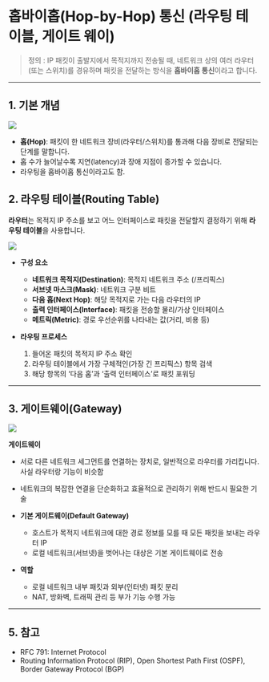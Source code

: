 # 홉바이홉(Hop-by-Hop) 통신 (라우팅 테이블, 게이트 웨이)

> 정의 : IP 패킷이 출발지에서 목적지까지 전송될 때, 네트워크 상의 여러 라우터(또는 스위치)를 경유하며 패킷을 전달하는 방식을 **홉바이홉 통신**이라고 합니다.

---

## 1. 기본 개념

![](https://img1.daumcdn.net/thumb/R1280x0/?scode=mtistory2&fname=https%3A%2F%2Fblog.kakaocdn.net%2Fdna%2Fw20M6%2FbtsytOzToLL%2FAAAAAAAAAAAAAAAAAAAAAAjgf4GIMbdnnolFg-HJ9hATNhMWTJ2fkUJXH5A5vwyX%2Fimg.png%3Fcredential%3DyqXZFxpELC7KVnFOS48ylbz2pIh7yKj8%26expires%3D1753973999%26allow_ip%3D%26allow_referer%3D%26signature%3DU38WJV5jUnls55r32DOcvW0JCis%253D)

- **홉(Hop)**: 패킷이 한 네트워크 장비(라우터/스위치)를 통과해 다음 장비로 전달되는 단계를 말합니다.
- 홉 수가 늘어날수록 지연(latency)과 장애 지점이 증가할 수 있습니다.
- 라우팅을 홉바이홉 통신이라고도 함.

## 2. 라우팅 테이블(Routing Table)
**라우터**는 목적지 IP 주소를 보고 어느 인터페이스로 패킷을 전달할지 결정하기 위해 **라우팅 테이블**을 사용합니다.

![](https://img1.daumcdn.net/thumb/R1280x0/?scode=mtistory2&fname=https%3A%2F%2Fblog.kakaocdn.net%2Fdna%2FcVtF9q%2Fbtsytg4wPIu%2FAAAAAAAAAAAAAAAAAAAAAAFrJPCp9WhNugcL9KoJcfS-KEt3XmrUwYE04KMQUpCB%2Fimg.png%3Fcredential%3DyqXZFxpELC7KVnFOS48ylbz2pIh7yKj8%26expires%3D1753973999%26allow_ip%3D%26allow_referer%3D%26signature%3DkwbPqHglxGuYofMkJMc1g88CzEc%253D)

- **구성 요소**
  - **네트워크 목적지(Destination)**: 목적지 네트워크 주소 (/프리픽스)
  - **서브넷 마스크(Mask)**: 네트워크 구분 비트
  - **다음 홉(Next Hop)**: 해당 목적지로 가는 다음 라우터의 IP
  - **출력 인터페이스(Interface)**: 패킷을 전송할 물리/가상 인터페이스
  - **메트릭(Metric)**: 경로 우선순위를 나타내는 값(거리, 비용 등)

- **라우팅 프로세스**
  1. 들어온 패킷의 목적지 IP 주소 확인
  2. 라우팅 테이블에서 가장 구체적인(가장 긴 프리픽스) 항목 검색
  3. 해당 항목의 ‘다음 홉’과 ‘출력 인터페이스’로 패킷 포워딩

---

## 3. 게이트웨이(Gateway)

![](https://img1.daumcdn.net/thumb/R1280x0/?scode=mtistory2&fname=https%3A%2F%2Fblog.kakaocdn.net%2Fdna%2FdcjOof%2FbtsPsUCudyx%2FAAAAAAAAAAAAAAAAAAAAAO0UmF7wzAm9WbHTI04nTtC_yLQ_8d5-okqg4NcndsDT%2Fimg.png%3Fcredential%3DyqXZFxpELC7KVnFOS48ylbz2pIh7yKj8%26expires%3D1753973999%26allow_ip%3D%26allow_referer%3D%26signature%3D9L3Nysh8KreDLRjtjJWlUTtc5%252FI%253D)

**게이트웨이**
- 서로 다른 네트워크 세그먼트를 연결하는 장치로, 일반적으로 라우터를 가리킵니다.
사실 라우터랑 기능이 비슷함
- 네트워크의 복잡한 연결을 단순화하고 효율적으로 관리하기 위해 반드시 필요한 기술

- **기본 게이트웨이(Default Gateway)**
  - 호스트가 목적지 네트워크에 대한 경로 정보를 모를 때 모든 패킷을 보내는 라우터 IP
  - 로컬 네트워크(서브넷)을 벗어나는 대상은 기본 게이트웨이로 전송

- **역할**
  - 로컬 네트워크 내부 패킷과 외부(인터넷) 패킷 분리
  - NAT, 방화벽, 트래픽 관리 등 부가 기능 수행 가능

---


## 5. 참고
- RFC 791: Internet Protocol
- Routing Information Protocol (RIP), Open Shortest Path First (OSPF), Border Gateway Protocol (BGP)